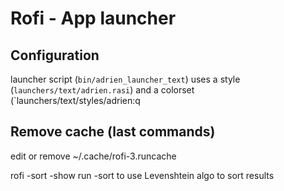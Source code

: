 # Rofi - App launcher

## Configuration

launcher script (`bin/adrien_launcher_text`) uses a style (`launchers/text/adrien.rasi`) and a colorset (`launchers/text/styles/adrien:q

## Remove cache (last commands)

edit or remove ~/.cache/rofi-3.runcache

rofi -sort -show run
  -sort to use Levenshtein algo to sort results
